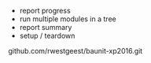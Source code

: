 * report progress
* run multiple modules in a tree
* report summary
* setup / teardown

github.com/rwestgeest/baunit-xp2016.git
